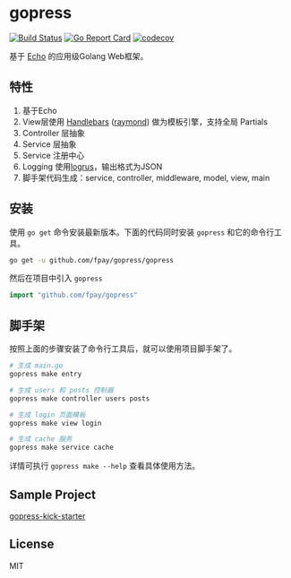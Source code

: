 # gopress

[![Build Status](https://travis-ci.org/fpay/gopress.svg)](https://travis-ci.org/fpay/gopress)
[![Go Report Card](https://goreportcard.com/badge/github.com/fpay/gopress)](https://goreportcard.com/report/github.com/fpay/gopress)
[![codecov](https://codecov.io/gh/fpay/gopress/branch/master/graph/badge.svg)](https://codecov.io/gh/fpay/gopress)

基于 [Echo](https://echo.labstack.com/) 的应用级Golang Web框架。

## 特性

1. 基于Echo
2. View层使用 [Handlebars](http://handlebarsjs.com/) ([raymond](https://github.com/aymerick/raymond)) 做为模板引擎，支持全局 Partials
3. Controller 层抽象
4. Service 层抽象
5. Service 注册中心
6. Logging 使用[logrus](https://github.com/sirupsen/logrus)，输出格式为JSON
7. 脚手架代码生成：service, controller, middleware, model, view, main

## 安装

使用 `go get` 命令安装最新版本。下面的代码同时安装 `gopress` 和它的命令行工具。

```sh
go get -u github.com/fpay/gopress/gopress
```

然后在项目中引入 `gopress`

```go
import "github.com/fpay/gopress"
```

## 脚手架

按照上面的步骤安装了命令行工具后，就可以使用项目脚手架了。

```sh
# 生成 main.go
gopress make entry

# 生成 users 和 posts 控制器
gopress make controller users posts

# 生成 login 页面模板
gopress make view login

# 生成 cache 服务
gopress make service cache
```

详情可执行 `gopress make --help` 查看具体使用方法。

## Sample Project

[gopress-kick-starter](https://github.com/jerray/gopress-kick-starter)

## License

MIT
